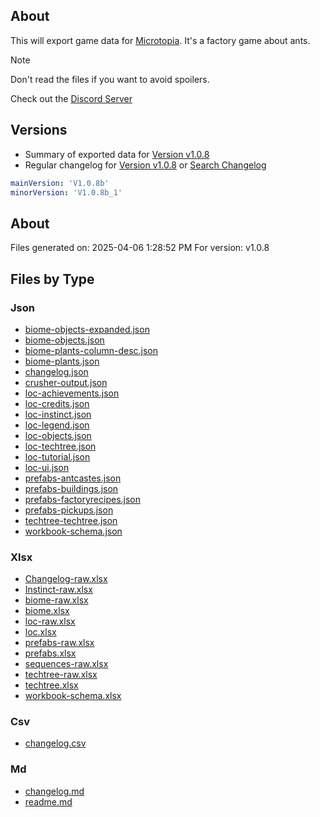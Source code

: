 ## About

This will export game data for [Microtopia](https://store.steampowered.com/app/2750000/Microtopia/). It's a factory game about ants. 

> [!NOTE] 
> Don't read the files if you want to avoid spoilers. 

Check out the [Discord Server](https://discord.gg/F8GKVrxcWN)

## Versions

- Summary of exported data for [Version v1.0.8](./export/v1.0.8/readme.md)
- Regular changelog for [Version v1.0.8](./export/v1.0.8/changelog.md) or [Search Changelog](./export/v1.0.8/csv/changelog.csv)

```yml
mainVersion: 'V1.0.8b'
minorVersion: 'V1.0.8b_1'
```


## About

Files generated on: 2025-04-06 1:28:52 PM
For version: v1.0.8

## Files by Type


### Json


- [biome-objects-expanded.json](./export/v1.0.8/json/biome-objects-expanded.json)
- [biome-objects.json](./export/v1.0.8/json/biome-objects.json)
- [biome-plants-column-desc.json](./export/v1.0.8/json/biome-plants-column-desc.json)
- [biome-plants.json](./export/v1.0.8/json/biome-plants.json)
- [changelog.json](./export/v1.0.8/json/changelog.json)
- [crusher-output.json](./export/v1.0.8/json/crusher-output.json)
- [loc-achievements.json](./export/v1.0.8/json/loc-achievements.json)
- [loc-credits.json](./export/v1.0.8/json/loc-credits.json)
- [loc-instinct.json](./export/v1.0.8/json/loc-instinct.json)
- [loc-legend.json](./export/v1.0.8/json/loc-legend.json)
- [loc-objects.json](./export/v1.0.8/json/loc-objects.json)
- [loc-techtree.json](./export/v1.0.8/json/loc-techtree.json)
- [loc-tutorial.json](./export/v1.0.8/json/loc-tutorial.json)
- [loc-ui.json](./export/v1.0.8/json/loc-ui.json)
- [prefabs-antcastes.json](./export/v1.0.8/json/prefabs-antcastes.json)
- [prefabs-buildings.json](./export/v1.0.8/json/prefabs-buildings.json)
- [prefabs-factoryrecipes.json](./export/v1.0.8/json/prefabs-factoryrecipes.json)
- [prefabs-pickups.json](./export/v1.0.8/json/prefabs-pickups.json)
- [techtree-techtree.json](./export/v1.0.8/json/techtree-techtree.json)
- [workbook-schema.json](./export/v1.0.8/json/workbook-schema.json)

### Xlsx


- [Changelog-raw.xlsx](./export/v1.0.8/Changelog-raw.xlsx)
- [Instinct-raw.xlsx](./export/v1.0.8/Instinct-raw.xlsx)
- [biome-raw.xlsx](./export/v1.0.8/biome-raw.xlsx)
- [biome.xlsx](./export/v1.0.8/biome.xlsx)
- [loc-raw.xlsx](./export/v1.0.8/loc-raw.xlsx)
- [loc.xlsx](./export/v1.0.8/loc.xlsx)
- [prefabs-raw.xlsx](./export/v1.0.8/prefabs-raw.xlsx)
- [prefabs.xlsx](./export/v1.0.8/prefabs.xlsx)
- [sequences-raw.xlsx](./export/v1.0.8/sequences-raw.xlsx)
- [techtree-raw.xlsx](./export/v1.0.8/techtree-raw.xlsx)
- [techtree.xlsx](./export/v1.0.8/techtree.xlsx)
- [workbook-schema.xlsx](./export/v1.0.8/workbook-schema.xlsx)

### Csv


- [changelog.csv](./export/v1.0.8/csv/changelog.csv)

### Md


- [changelog.md](./changelog.md)
- [readme.md](./readme.md)

